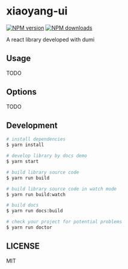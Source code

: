 # xiaoyang-ui

[![NPM version](https://img.shields.io/npm/v/xiaoyang-ui.svg?style=flat)](https://npmjs.org/package/xiaoyang-ui)
[![NPM downloads](http://img.shields.io/npm/dm/xiaoyang-ui.svg?style=flat)](https://npmjs.org/package/xiaoyang-ui)

A react library developed with dumi

## Usage

TODO

## Options

TODO

## Development

```bash
# install dependencies
$ yarn install

# develop library by docs demo
$ yarn start

# build library source code
$ yarn run build

# build library source code in watch mode
$ yarn run build:watch

# build docs
$ yarn run docs:build

# check your project for potential problems
$ yarn run doctor
```

## LICENSE

MIT
